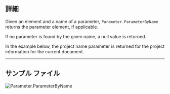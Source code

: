 ## 詳細
Given an element and a name of a parameter, `Parameter.ParameterByName` returns the parameter element, if applicable.

If no parameter is found by the given name, a null value is returned.

In the example below, the project name parameter is returned for the project information for the current document.

___
## サンプル ファイル

![Parameter.ParameterByName](./Revit.Elements.Parameter.ParameterByName_img.jpg)
